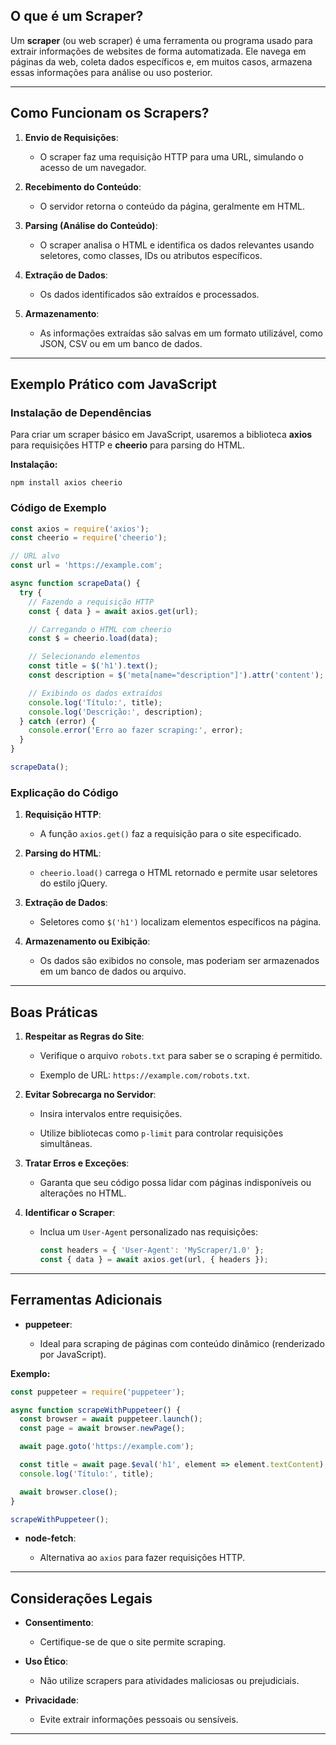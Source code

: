## O que é um Scraper?

Um **scraper** (ou web scraper) é uma ferramenta ou programa usado para extrair informações de websites de forma automatizada. Ele navega em páginas da web, coleta dados específicos e, em muitos casos, armazena essas informações para análise ou uso posterior.

---

## Como Funcionam os Scrapers?

1. **Envio de Requisições**:
    
    - O scraper faz uma requisição HTTP para uma URL, simulando o acesso de um navegador.
        
2. **Recebimento do Conteúdo**:
    
    - O servidor retorna o conteúdo da página, geralmente em HTML.
        
3. **Parsing (Análise do Conteúdo)**:
    
    - O scraper analisa o HTML e identifica os dados relevantes usando seletores, como classes, IDs ou atributos específicos.
        
4. **Extração de Dados**:
    
    - Os dados identificados são extraídos e processados.
        
5. **Armazenamento**:
    
    - As informações extraídas são salvas em um formato utilizável, como JSON, CSV ou em um banco de dados.
        

---

## Exemplo Prático com JavaScript

### Instalação de Dependências

Para criar um scraper básico em JavaScript, usaremos a biblioteca **axios** para requisições HTTP e **cheerio** para parsing do HTML.

**Instalação:**

```
npm install axios cheerio
```

### Código de Exemplo

```js
const axios = require('axios');
const cheerio = require('cheerio');

// URL alvo
const url = 'https://example.com';

async function scrapeData() {
  try {
    // Fazendo a requisição HTTP
    const { data } = await axios.get(url);

    // Carregando o HTML com cheerio
    const $ = cheerio.load(data);

    // Selecionando elementos
    const title = $('h1').text();
    const description = $('meta[name="description"]').attr('content');

    // Exibindo os dados extraídos
    console.log('Título:', title);
    console.log('Descrição:', description);
  } catch (error) {
    console.error('Erro ao fazer scraping:', error);
  }
}

scrapeData();
```

### Explicação do Código

1. **Requisição HTTP**:
    
    - A função `axios.get()` faz a requisição para o site especificado.
        
2. **Parsing do HTML**:
    
    - `cheerio.load()` carrega o HTML retornado e permite usar seletores do estilo jQuery.
        
3. **Extração de Dados**:
    
    - Seletores como `$('h1')` localizam elementos específicos na página.
        
4. **Armazenamento ou Exibição**:
    
    - Os dados são exibidos no console, mas poderiam ser armazenados em um banco de dados ou arquivo.
        

---

## Boas Práticas

1. **Respeitar as Regras do Site**:
    
    - Verifique o arquivo `robots.txt` para saber se o scraping é permitido.
        
    - Exemplo de URL: `https://example.com/robots.txt`.
        
2. **Evitar Sobrecarga no Servidor**:
    
    - Insira intervalos entre requisições.
        
    - Utilize bibliotecas como `p-limit` para controlar requisições simultâneas.
        
3. **Tratar Erros e Exceções**:
    
    - Garanta que seu código possa lidar com páginas indisponíveis ou alterações no HTML.
        
4. **Identificar o Scraper**:
    
    - Inclua um `User-Agent` personalizado nas requisições:
        
        ```js
        const headers = { 'User-Agent': 'MyScraper/1.0' };
        const { data } = await axios.get(url, { headers });
        ```
        

---

## Ferramentas Adicionais

- **puppeteer**:
    
    - Ideal para scraping de páginas com conteúdo dinâmico (renderizado por JavaScript).
        

**Exemplo:**

```js
const puppeteer = require('puppeteer');

async function scrapeWithPuppeteer() {
  const browser = await puppeteer.launch();
  const page = await browser.newPage();

  await page.goto('https://example.com');

  const title = await page.$eval('h1', element => element.textContent);
  console.log('Título:', title);

  await browser.close();
}

scrapeWithPuppeteer();
```

- **node-fetch**:
    
    - Alternativa ao `axios` para fazer requisições HTTP.
        

---

## Considerações Legais

- **Consentimento**:
    
    - Certifique-se de que o site permite scraping.
        
- **Uso Ético**:
    
    - Não utilize scrapers para atividades maliciosas ou prejudiciais.
        
- **Privacidade**:
    
    - Evite extrair informações pessoais ou sensíveis.
        

---